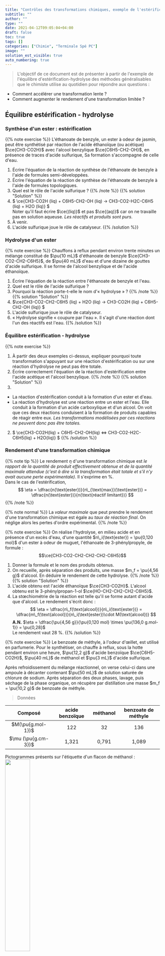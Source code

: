 ```yaml
---
title: "Contrôles des transformations chimiques, exemple de l'estérification"
subtitle: ""
author: ""
type: ""
date: 2021-04-12T09:05:04+04:00
draft: false
toc: true
tags: []
categories: ["Chimie", "Terminale Spé PC"]
image: ""
solution_est_visible: true
auto_numbering: true
---
```


> L'objectif de ce document est de présenter à partir de l'exemple de l'équilibre d'estérification-hydrolyse des méthodes généralisables que le chimiste utilise au quotidien pour répondre aux questions :

- Comment accélérer une transformation lente ?
- Comment augmenter le rendement d'une transformation limitée ?

## Équilibre estérification - hydrolyse

### Synthèse d'un ester : estérification

{{% note exercise %}}
L'éthanoate de benzyle, un ester à odeur de jasmin, peut être synthétisé par réaction de l'acide éthanoïque (ou acétique) $\ce{CH3-CO2H}$ avec l'alcool benzylique $\ce{C6H5-CH2-OH}$, en présence de traces d'acide sulfurique, Sa formation s'accompagne de celle d'eau.

1. Écrire l'équation de la réaction de synthèse de l'éthanoate de benzyle à l'aide de formules semi-développées.
2. Écrire l'équation de la réaction de synthèse de l'éthanoate de benzyle à l'aide de formules topologiques.
3. Quel est le rôle de l'acide sulfurique ?
{{% /note %}}
{{% solution "Solution" %}}
1. $ \ce{CH3-CO2H (liq) + C6H5-CH2-OH  (liq) -> CH3-CO2-H2C-C6H5 (liq) + H2O (liq)} $\
Noter qu'il faut écrire $\ce{(liq)}$ et pas $\ce{(aq)}$ car on ne travaille pas en solution aqueuse. *Les réactifs et produits sont purs*.
2. À venir.
3. L'acide sulfurique joue le rôle de catalyseur.
{{% /solution %}}

### Hydrolyse d'un ester

{{% note exercise %}}
Chauffons à reflux pendant environ trente minutes un mélange constitué de $\pu{10 mL}$ d'éthanoate de benzyle $\ce{CH3-CO2-CH2-C6H5}$, de $\pu{40 mL}$ d'eau et d'une dizaine de gouttes d'acide sulfurique. Il se forme de l'alcool benzylique et de l'acide éthanoïque.

1. Écrire l'équation de la réaction entre l'éthanoate de benzyle et l'eau.
2. Quel est le rôle de l'acide sulfurique ?
3. Pourquoi la réaction porte-t-elle le nom d'« hydrolyse » ?
{{% /note %}}
{{% solution "Solution" %}}
1. $\ce{CH3-CO2-CH2-C6H5  (liq) + H2O  (liq) -> CH3-CO2H  (liq) + C6H5-CH2-OH  (liq)} $
2. L'acide sulfurique joue le rôle de catalyseur.
3. « Hydrolyse signifie « coupure par l'eau ». Il s'agit d'une réaction dont l'un des réactifs est l'eau.
{{% /solution %}}

### Équilibre estérification - hydrolyse

{{% note exercise %}}

1. À partir des deux exemples ci-dessus, expliquer pourquoi toute transformation s'appuyant sur une réaction d'estérification ou sur une réaction d'hydrolyse ne peut pas être totale.
2. Écrire correctement l'équation de la réaction d'estérification entre l'acide acétique et l'alcool benzylique.
{{% /note %}}
{{% solution "Solution" %}}
1.

- La réaction d'estérification conduit à la formation d'un ester et d'eau.
- La réaction d'hydrolyse est une réaction entre un ester et l'eau. Elle conduit à la formation d'un acide carboxylique et d'un alcool.
On voit que ces deux réactions conduisent à la formation de produits capables de réagir entre eux. *Les transformations modélisées par ces réactions ne peuvent donc pas être totales.*

2. $ \ce{CH3-CO2H(liq) + C6H5-CH2-OH(liq) <=> CH3-CO2-H2C-C6H5(liq) + H2O(liq)} $
{{% /solution %}}

### Rendement d'une transformation chimique

{{% note tip %}}
Le rendement $\eta$ d'une transformation chimique est *le rapport de la quantité de produit effectivement obtenue et de la quantité maximale attendue (c'est à dire si la transformation était totale et s'il n'y avait aucune perte expérimentale)*. Il s'exprime en %.\
Dans le cas de l'estérification,
$$
    \eta = \dfrac{n(\text{ester})}{n\_{\text{max}}(\text{ester})} = \dfrac{n(\text{ester})}{n(\text{réactif limitant})}
$$
{{% /note %}}

{{% note normal %}}
La *valeur maximale* que peut prendre le rendement d'une transformation chimique est égale au *taux de réaction final*. On néglige alors les pertes d'ordre expérimental.
{{% /note %}}

{{% note exercise %}}
On réalise l'hydrolyse, en milieu acide et en présence d'un excès d'eau, d'une quantité $n\_i(\text{ester}) = \pu{0,120 mol}$ d'un ester à odeur de muguet, l'éthanoate de 3-phénylpropyle, de formule : $$\ce{CH3-CO2-CH2-CH2-CH2-C6H5}$$

1. Donner la formule et le nom des produits obtenus.
2. On recueille, après séparation des produits, une masse $m_f = \pu{4,56 g}$ d'alcool. En déduire le rendement de cette hydrolyse.
{{% /note %}}
{{% solution "Solution" %}}
1. L'acide obtenu est l'acide éthanoïque $\ce{CH3-CO2H}$. L'alcool obtenu est le 3-phénylpropan-1-ol $\ce{HO-CH2-CH2-CH2-C6H5}$.
2. La stœchiométrie de la réaction est telle qu'il se forme autant d'acide que d'alcool. Le rendement s'écrit donc :
$$
    \eta = \dfrac{n\_f(\text{alcool})}{n\_i(\text{ester})} = \dfrac{m\_f(\text{alcool})}{n\_i(\text{ester})\cdot M(\text{alcool})}
$$
**A.N.** $\eta = \dfrac{\pu{4,56 g}}{\pu{0,120 mol} \times \pu{136,0 g.mol-1}} = \pu{0,28}$\
Le rendement vaut 28 %.
{{% /solution %}}

{{% note exercise %}}
Le benzoate de méthyle, à l'odeur d'œillet, est utilisé en parfumerie. Pour le synthétiser, on chauffe à reflux, sous la hotte pendant environ une heure, $\pu{12,2 g}$ d'acide benzoïque $\ce{C6H5-CO2H}$, $\pu{40 mL}$ de méthanol et $\pu{3 mL}$ d'acide sulfurique.

Après refroidissement du mélange réactionnel, on verse celui-ci dans une ampoule à décanter contenant $\pu{50 mL}$ de solution saturée de chlorure de sodium. Après séparation des deux phases, lavage, puis séchage de la phase organique, on récupère par distillation une masse $m_f = \pu{10,2 g}$ de benzoate de méthyle.

> Données

| Composé | acide benzoïque | méthanol | benzoate de méthyle |
| :---: | :---: | :---: | :---: |
| $M(\pu{g.mol-1})$ | 122 | 32 | 136 |
| $\mu (\pu{g.cm-3})$ | 1,321 | 0,791 | 1,089 |

Pictogrammes présents sur l'étiquette d'un flacon de méthanol :
<img src="/terminales-pc/chap-16/chap-16-2/chap-16-2-1.png" alt="" width="40%" />

1. Écrire l'équation de cette estérification.
2. Pourquoi chauffe-t-on à reflux ?
3. Pourquoi effectue-t-on cette synthèse sous la hotte?
4. Déterminer le rendement de cette synthèse.
{{% /note %}}
{{% solution "Solution" %}}
1. Lacide benzoïque réagit avec le méthanol selon l'équation :
$$
    \ce{C6H5-CO2H + CH3-OH <=> C6H5-CO2-CH3 + H2O}
$$
2. En chauffant, on accélère la réaction. C'est à l'ébullition, température maximale que peut atteindre le mélange, que la vitesse de la réaction est la plus élevée.
Le condenseur à eau du montage à reflux refroidit les vapeurs qui s'élèvent et les condense. Le liquide alors obtenu retourne dans le ballon, ce qui permet d'éviter la perte de réactifs et de produits par évaporation.
3. Le méthanol est un liquide toxique dont il convient d'éviter de respirer les vapeurs ; d'où la nécessité d'effectuer cette synthèse sous la hotte. Inflammable, on devra le manipuler en l'absence de toute flamme.
4.

- La quantité d'acide utilisé pour cette synthèse est :
$$
    n\_i(\text{acide}) = \dfrac{m\_i (\text{acide})}{M(\text{acide})} = \dfrac{\pu{12,2 g}}{\pu{122,0 g.mol-1}} = \pu{0,100 mol}
$$
- La quantité d'alcool utilisé est :
$$
    n\_i(\text{alcool}) = \dfrac{m\_i (\text{alcool})}{M(\text{alcool})} = \dfrac{V\_i (\text{alcool}) \cdot \mu (\text{alcool})}{M(\text{alcool})}
$$
**A.N.** $n\_i(\text{alcool}) = \dfrac{\pu{40 mL} \times \pu{0,791 g.mL-1}}{ \pu{32 g.mol-1} } = \pu{0,99 mol}$
$$
    \eta = \dfrac{n\_f(\text{ester})}{n\_i(\text{acide})} = \dfrac{m\_f(\text{ester})}{n\_i(\text{acide})\cdot M(\text{ester})}
$$
**A.N.** $\eta = \dfrac{\pu{10,2 g}}{\pu{0,100 mol})\times M(\pu{136 g.mol-1})} = \pu{0,75}$.\
Le rendement vaut 75 %.
{{% /solution %}}

### Synthèse

{{% note tip %}}

- Un ester peut être obtenu par la réaction d'un acide $\ce{R-CO2-H}$ avec un alcool $\ce{R'-OH}$ suivant l'équation :
$$
    \ce{R-CO2-H (liq) + R'-OH (liq) <=> R-CO2-R' (liq) + H2O (liq)}
$$
Les ions H+ catalysent cette synthèse.

- L'eau hydrolyse l'ester $\ce{R-CO2-R'}$ pour donner l'acide carboxylique $\ce{R-CO2-H}$ et l'alcool $\ce{R'-OH}$ correspondants suivant l'équation :
$$
    \ce{R-CO2-R' (liq) + H2O (liq) <=> R-CO2-H (liq) + R'-OH (liq)}
$$
Les ions H+ catalysent cette synthèse.

- Les réactions d'estérification et d'hydrolyse sont *inverses l'une de l'autre et **ont lieu simultanément**.* *Elles se limitent l'une l'autre et conduisent à un état d'équilibre chimique*.\
Cet état est atteint lorsque *la vitesse de formation de l'ester par la réaction d'estérification est exactement égale à sa vitesse de disparition par hydrolyse*.

- *Toute transformation modélisée par une réaction d'estérification ou d'hydrolyse est **lente** et **limitée**.*

- L'équilibre d'estérification-hydrolyse est caractérisé par la constante d'équilibre $K$ telle que, pour l'équation écrite dans le send de l'estérification :
$$
    K = \dfrac{[\text{ester}]\\, [\text{eau}]}{[\text{acide}]\\, [\text{alcool}]}
$$
{{% /note %}}

{{% note warning %}}
**L'eau est un produit de la réaction d'estérification et non le solvant.** Sa concentration figure donc dans l'expression de $K$ ou dans celle du quotient de réaction $Q_r$.
{{% /note %}}

{{% note normal %}}
Le rendement d'estérification *dépend très peu de la nature de l'acide carboxylique utilisé*.\
Il *dépend par contre beaucoup de la classe de l'alcool utilisé*.\
Pour des **mélanges équimolaires** en acide carboxylique et en alcool :

- Le rendement est voisin de 67 % si l'alcool est primaire ;
- Le rendement est compris entre 56 % et 65 % si l'alcool est secondaire ;
- Le rendement est inférieur à 10 % si l'alcool est tertiaire.
{{% /note %}}

## Contrôle cinétique : comment modifier la vitesse de formation d'un produit

### Influence de la température

{{% note exercise %}}
À l'aide d'enceintes thermostatées, il est possible d'étudier l'influence de la température sur les réactions d'estérification ou d'hydrolyse d'esters, donc sur l'état d'équilibre.
On peut tracer $n\_{\text{acide}} (t)$ (ou $n\_{\text{alcool}} (t)$) et $n\_{\text{ester}} (t)$ (ou $n\_{\text{eau}} (t)$) pour diverses valeurs de la température (80 °C et 30 °C ci-dessous).

<img src="/terminales-pc/chap-16/chap-16-2/chap-16-2-2.png" alt="" width="50%" />

1. Le diagramme ci-dessus correspond-il au déroulement d'une estérification ou d'une hydrolyse ?
2. Que nous enseigne le graphe ci-dessus ?
3. Si on suppose le *mélange initial équimolaire*, quel est le rendement de la transformation modélisée par cette réaction, à 80 °C ?
{{% /note %}}
{{% solution "Solution" %}}
1. Il s'agit d'une estérification puisque la quantité d'acide diminue. Il s'agit donc d'un réactif.
2. Deux conclusions se dégagent de ce graphe :

- Une élévation de température permet d'atteindre plus rapidement l'état d'équilibre.
- La composition à l'équilibre de systèmes résultant de l'évolution de mélanges initiaux identiques est indépendante de la température.

3. Puisque le mélange initial était équimolaire, l'acide est limitant et $\eta = \pu{0,67}$.
{{% /solution %}}

{{% note tip %}}
Une élévation de température permet d'atteindre *plus rapidement l'état d'équilibre d'estérification-hydrolyse* mais ne modifie pas cet état d'équilibre.
{{% /note %}}

{{% note warning %}}
*La dernière partie de la conclusion précédente, n'est pas généralisable à tous les équilibres chimiques !* Ceux-ci doivent être **athermiques**, c'est à dire avoir **une constante d'équilibre indépendant de la température**.
{{% /note %}}

{{% note tip %}}

- Les réactions d'estérification et d'hydrolyse sont athermiques.
- Le chauffage n'a aucune influence sur l'état final de l'équilibre d'estérification-hydrolyse, donc sur le rendement.
{{% /note %}}

### Influence du catalyseur

{{% note exercise %}}
En réalisant les réactions d'estérification et d'hydrolyse en présence ou en absence d'ions hydronium $\ce{H^+}$, il est possible d'étudier le rôle du catalyseur sur la composition du mélange réactionnel.\
L'influence de la quantité de catalyseur utilisé peut aussi être étudiée.

- Que peut-on conclure ?
{{% /note %}}
{{% solution "Solution" %}}
Deux conclusions peuvent à nouveau se dégager de ces graphes :
- L'utilisation d'un catalyseur ne modifie pas l'état d'équilibre final, car il catalyse de la même façon les deux réactions inverses l'une de l'autre : l'estérification et l'hydrolyse.
- Le seul rôle du catalyseur est de permettre d'atteindre plus vite l'état d'équilibre. *L'état d'équilibre est d'autant plus vite atteint que la concentration du catalyseur est plus élevée*.
{{% /solution %}}

{{% note tip %}}
Un catalyseur ne modifie pas un état d'équilibre, car il catalyse de la même façon les deux réactions inverses l'une de l'autre.\
Il permet d'atteindre plus rapidement l'état d'équilibre.
{{% /note %}}

## Contrôle thermodynamique : comment améliorer le rendement d'une transformation chimique ?

### Loi modératrice

#### Les facteurs d'équilibre

On considère un système chimique constitué d'acide, d'alcool, d'ester et d'eau *à l'état d'équilibre*.\
Si on fait varier les concentrations des différents constituants du mélange, par exemple en rajoutant de l'eau. *L'expérience montre que le système évolue alors vers un nouvel état d'équilibre*.

{{% note tip %}}

- Pour un **système en phase liquide**, les paramètres pouvant faire évoluer l'état d'équilibre du système sont les **concentrations des différents constituants** et la **température**. On les appelle les **facteurs d'équilibre**.
- La **pression** est aussi un facteur d'équilibre, mais essentiellement en **phase gazeuse**.
{{% /note %}}

#### Évolution du système

Comment le système chimique réagit-il à une modification de l'un des facteurs d'équilibre ? La **loi de modération** permet de le prévoir qualitativement :

{{% note tip %}}
**L'évolution d'un système chimique a lieu dans le sens d'une modération des actions extérieures**. Cela signifie que **le système évolue de façon à compenser toute variation des facteurs d'équilibre**.
{{% /note %}}

### Influence de l'excès d'un des réactifs

{{% note exercise %}}

1. Écrire l'expression du quotient de réaction d'une réaction d'estérification alors que l'état d'équilibre de la transformation est atteint.
2. On ajoute alors de l'acide (ou de l'alcool) dans le système. Comment évolue le quotient de réaction ?
3. Appliquer le critère d'évolution et indiquer l'évolution du système.
4. La loi de modération est-elle appliquée ?
{{% /note %}}
{{% solution "Solution" %}}
1. Si le système est à l'équilibre :
$$
    K = Q\_{r,eq} = \dfrac{n\_{eq}(\text{ester})\\, n\_{eq}(\text{eau})}{n\_{eq}(\text{acide})\\, n\_{eq}(\text{alcool})}
$$
2. Si à ce système, on ajoute de l'alcool, le quotient de réaction diminue, $Q\_r < Q\_{r,eq}$.
3. Puisque $Q\_r < Q\_{r,eq}=K$, le critère d'évolution nous apprend que le système doit évoluer de façon à ce que la valeur du quotient de réaction augmente.\
Le système consomme les réactifs et évolue dans le sens direct.
4. La loi de modération est appliquée puisqu'en réponse à un ajout d'un réactif le système consomme les réactifs.
{{% /solution %}}

{{% note tip %}}

- Si, dans l'état initial d'une transformation modélisée par une réaction d'estérification, on utilise un excès d'acide ou d'alcool au lieu d'un mélange stœchiométrique --- équimolaire donc ici (On choisit en général le moins coûteux), la loi de modération indique que l'état final de la transformation est déplacé (par rapport à celui correspondant à un mélange stœchiométrique) dans le sens de la consommation du réactif en excès (donc de l'estérification).
- Le rendement étant calculé par rapport au réactif limitant, dont la quantité de matière ne varie pas, augmente donc puisque la quantité de matière d'ester produit est plus grande.
{{% /note %}}

### Influence de l'élimination de l'un des produits

{{% note normal %}}
À partir du critère d'évolution spontanée, on vient de voir que l'*utilisation d'un excès d'acide ou d'alcool augmente le taux d'avancement final de l'estérification et permet d'en améliorer le rendement*.\
On peut cependant aussi voir, en appliquant le même critère, que diminuer la quantité d'eau ou d'ester présents dans le système à l'équilibre conduit au même résultat.\
(On peut aussi considérer que l'eau et l'ester sont les réactifs de la réaction qui limite l'estérification, leur élimination ne peut que favoriser le rendement de cette dernière)
{{% /note %}}

## Exercices

{{% note exercise %}}
On chauffe à reflux un mélange constitué d'une mole d'acide butanoïque, d'une mole d'éthanol et de quatre gouttes d'acide sulfurique. Le volume initial $V = \pu{151 mL}$ est considéré comme constant durant l'expérience.\
Toutes les 10 minutes, on prélève un volume $V_a = \pu{2 mL}$ du mélange et on le plonge dans l'eau glacée. On dose alors tout l'acide restant par une solution de soude de concentration $C_b = \pu{2 mol·L-1}$ en présence de phénolphtaléine. On note $V_{b,E}$ le volume de soude versé à l'équivalence. Un premier dosage à $t =0$ donne $V_{b,0} = \pu{6,7 mL}$.

1. Écrire l'équation de la réaction et nommer l'ester formé.
2. Pourquoi le prélèvement est-il plongé dans de l'eau glacée ? Comment s'appelle cette opération ?
3. Écrire l'équation de la réaction support du titrage.
4. Exprimer, en fonction de $V$, $V_a$, $V_{b,0}$, $V_{b,E}$ et $C_b$ la quantité d'ester formé à l'instant $t$ du prélèvement.

Donnée
: pour $t = \pu{10 min}$, $V_b = \pu{3,4 mL}$.
{{% /note %}}
{{% solution "Solution" %}}

1. $\ce{CH3-CH2-CH2-CO2H (liq) + CH3-CH2-OH (liq) <=> CH3-CH2-CH2-CO2-CH2-CH3 (liq) + H2O} (liq)$\
L'ester se nomme le butanoate d'éthyle.
2. On plonge le prélèvement dans de l'eau glacée de façon à diminuer très fortement la vitesse de réaction ; on le « fige ». Cette opération se nomme une trempe.
3. $\ce{CH3-CH2-CH2-CO2H (aq) + OH^- (aq) -> CH3-CH2-CH2-CO2^- (aq) + H2O}$
4.

- **Étape 1.**\
Un tableau d'avancement pour **le titrage** du prélèvement, à la date $t$, nous apprend que $n\_{\text{acide}}(t) - x_E (t) = 0$ et $n\_{\text{base versée}}(t) - x_E (t) = 0$. Donc
$$n\_{\text{acide}}(t) = n\_{\text{base versée}}(t) = C_b \cdot V_{b,E} (t)$$
Comme $n\_{\text{acide}}(t) = n\_{\text{acide}}(0) - n\_{\text{acide}}(\text{qui a réagi à t})$,
$$n\_{\text{acide}}(0) - n\_{\text{acide}}(\text{qui a réagi à t}) = C_b \cdot V_{b,E} (t)$$
ou
$$n\_{\text{acide}}(\text{qui a réagi à t}) = n\_{\text{acide}}(0) - C_b \cdot V_{b,E} (t)$$
On peut déterminer $n\_{\text{acide}}(0)$ grâce au premier titrage (à la date $t=0$) :
$$n\_{\text{acide}}(0) = C_b \cdot V_{b,0}$$
Finalement
$$n\_{\text{acide}}(\text{qui a réagi à t}) = C_b \cdot V_{b,0} - C_b \cdot V_{b,E} (t) = C_b\\, \left( V_{b,0} - V_{b,E} (t) \right)$$
- **Étape 2**\
Un tableau d'avancement pour **l'estérification**, à la date $t$, nous apprend que
$$n\_{\text{ester}}(\text{qui s'est formé à t}) = n\_{\text{acide}}(\text{qui a réagi à t})$$

Finalement, pour le prélèvement,
$$n\_{\text{ester}}(\text{qui s'est formé à t}) = C_b\\, \left( V_{b,0} - V_{b,E} (t) \right)$$
Cette quantité de matière n'est cependant pas toute la quantité de matière formée puisque le prélèvement ne correspond qu'à la fraction $\dfrac{V_a}{V}$ du mélange.\
<strong>Pour tout le mélange</strong>,
$$n\_{\text{ester}}(\text{qui s'est formé à t}) = C_b\\, \left( V_{b,0} - V_{b,E} (t) \right) \\, \dfrac{V}{V_a}$$

**A.N.** $n\_{\text{ester}}(\text{qui s'est formé à t}) = \pu{2 mol·L-1} \times \left(\pu{6,7e-3 L} - \pu{3,4e-3 L} \right) \times \dfrac{\pu{151 mL}}{\pu{2 mL}} = \pu{0,50 mol}$
{{% /solution %}}

{{% note exercise %}}
On introduit dans un ballon $\pu{0,200 mol}$ d'acide éthanoïque, $\pu{0,500 mol}$ d'éthanol et 4 gouttes d'acide sulfurique concentré. On chauffe le mélange à reflux pendant une heure.\
Après refroidissement, on dose les acides présents par de la soude à $C_b = \pu{1,5 mol.L-1}$. À l'équivalence, $V_b = \pu{18,7 mL}$. Un dosage préalable montre que 4 gouttes d'acide sulfurique concentré sont neutralisées par $V'_b = \pu{2,7 mL}$ de solution de soude.

1. Quel est le nom de l'ester formé lors de cette expérience ?
2. Le mélange initial est-il stœchiométrique ?
3. Quel rendement est attendu pour un mélange stœchiométrique dans les conditions de l'expérience (information un peu plus haut dans ce document) ?
4. Établir la composition du mélange au bout d'une heure.
5. Calculer le rendement de cette estérification. Conclusion ?
{{% /note %}}
{{% solution "Solution" %}}
1. L'ester formé est l'éthanoate d'éthyle.
2. Le mélange n'est pas stœchiométrique puisque tous les coefficients sont égaux à un dans l'équation de la réaction et que les quantités initiales des réactifs ne sont pas égales.
3. L'alcool étant primaire, on attend un rendement voisin de 67 %.
4. Le raisonnement détaillé est semblable à celui de l'exercice précédent.\
L'acide sulfurique étant un catalyseur, il n'est pas consommé. Par conséquent, le volume de base ayant servi à neutraliser l'acide éthanoïque n'est que de $(V_b - V'_b)$. La quantité d'acide éthanoïque restant est donc, après réaction :
$$n\_{\text{acide}} = C_b \cdot (V_b - V'_b)$$

**A.N.** $n\_{\text{acide}} = \pu{1,5 mol.L-1} \times (\pu{18,7e-3 L} - \pu{2,7 mL}) = \pu{2,4e-2 mol}$.

L'avancement final de la réaction d'estérification a pour valeur :
$$x_f = n\_{\text{acide}}(\text{qui a réagi à t}) = n\_{\text{acide}}(0) - n\_{\text{acide}}$$

**A.N.** $x_f = \pu{0,200 mol} - \pu{0,024 mol} = \pu{0,176 mol}$.

L'état final a pour composition
<center>

| | acide | alcool | ester | eau |
| :---: | :---: | :---: | :---: | :---: |
| État initial | 0,200 | 0,500 | 0 | 0 |
| État final | 0,024 | 0,324 | 0,176 | 0,176 |

</center>

5. $$\eta = \dfrac{n(\text{ester})}{n_i(\text{acide})}$$

**A.N.** $\eta = \dfrac{\pu{0,176 mol}}{\pu{0,200 mol}} = \pu{0,88} > \pu{0,67}$\
Le rendement vaut donc 88 %. L'introduction de l'alcool en excès a bien amélioré le rendement de l'estérification.
{{% /solution %}}

{{% note exercise %}}

#### Analyse élémentaire d'un ester

Un composé organique de formule brute $\ce{C_nH_{2n}O2}$ contient 27,6 % d'oxygène en masse.

1. Montrer que la molécule correspondant à ce composé comporte 6 atomes de carbone. Calculer sa masse molaire $M$.

Ce composé est un ester naturel possédant une odeur agréable. On le note $E$. Par hydrolyse de $E$, on obtient deux corps désignés par $A$ et $B$.

2. Quelles sont les fonctions chimiques de ces deux corps ?
3. Parmi les termes suivants, indiquer ceux qui vous paraissent convenir pour caractériser une réaction d'hydrolyse : complète, athermique, totale, exothermique, limitée, aboutissant à un équilibre chimique.

#### Étude du composé $A$

4. Sa formule brute est $\ce{C2H4O2}$. Quelques gouttes de bleu de bromothymol additionnées de $A$ donnent une solution de couleur jaune. Quels sont la formule semi-développée et le nom du composé $A$ ?

#### Étude du composé $B$

5. Quelle est la formule brute de la molécule correspondant à $B$ ?

Pour préciser la structure de $B$, on effectue une oxydation ménagée qui conduit à la formation d'un composé $C$. Puis on soumet $C$ aux tests suivants :

- *Premier test :* une solution de $C$ additionnée de DNPH conduit à la formation d'un précipité de couleur jaune ;
- Deuxième test : une solution de $C$, additionnée de liqueur de Fehling et chauffée, ne provoque aucun changement de coloration de la liqueur.

6. Déduire de ces expériences la formule semi-développée et le nom la molécule correspondant au corps $B$. Justifier la réponse.

#### Données

- Le bleu de bromothymol est de couleur bleue pour des valeurs de pH supérieures à 7,6 et de couleur jaune pour des valeurs de pH inférieures à 6.
- La réaction de Fehling est une réaction chimique qui sert couramment à caractériser des aldéhydes par leur oxydation par des ions cuivre II.
- La 2,4-dinitrophénylhydrazine (ou 2,4-DNPH ou réactif de Brady) est utilisée comme test caractéristique du groupe carbonyle.

{{% /note %}}

